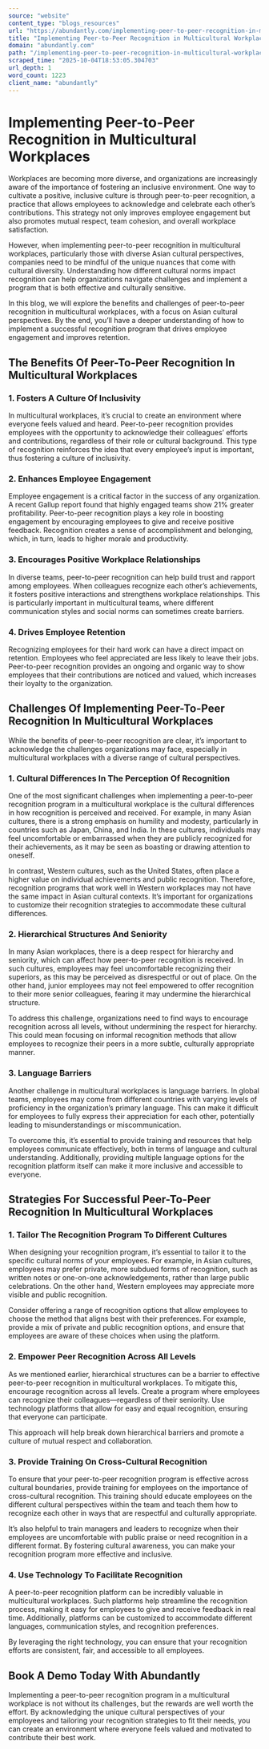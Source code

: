 ```yaml
---
source: "website"
content_type: "blogs_resources"
url: "https://abundantly.com/implementing-peer-to-peer-recognition-in-multicultural-workplaces/"
title: "Implementing Peer-to-Peer Recognition in Multicultural Workplaces"
domain: "abundantly.com"
path: "/implementing-peer-to-peer-recognition-in-multicultural-workplaces/"
scraped_time: "2025-10-04T18:53:05.304703"
url_depth: 1
word_count: 1223
client_name: "abundantly"
---
```


# Implementing Peer-to-Peer Recognition in Multicultural Workplaces

Workplaces are becoming more diverse, and organizations are increasingly aware of the importance of fostering an inclusive environment. One way to cultivate a positive, inclusive culture is through peer-to-peer recognition, a practice that allows employees to acknowledge and celebrate each other’s contributions. This strategy not only improves employee engagement but also promotes mutual respect, team cohesion, and overall workplace satisfaction.

However, when implementing peer-to-peer recognition in multicultural workplaces, particularly those with diverse Asian cultural perspectives, companies need to be mindful of the unique nuances that come with cultural diversity. Understanding how different cultural norms impact recognition can help organizations navigate challenges and implement a program that is both effective and culturally sensitive.

In this blog, we will explore the benefits and challenges of peer-to-peer recognition in multicultural workplaces, with a focus on Asian cultural perspectives. By the end, you’ll have a deeper understanding of how to implement a successful recognition program that drives employee engagement and improves retention.

## The Benefits Of Peer-To-Peer Recognition In Multicultural Workplaces

### 1. Fosters A Culture Of Inclusivity

In multicultural workplaces, it’s crucial to create an environment where everyone feels valued and heard. Peer-to-peer recognition provides employees with the opportunity to acknowledge their colleagues’ efforts and contributions, regardless of their role or cultural background. This type of recognition reinforces the idea that every employee’s input is important, thus fostering a culture of inclusivity.

### 2. Enhances Employee Engagement

Employee engagement is a critical factor in the success of any organization. A recent Gallup report found that highly engaged teams show 21% greater profitability. Peer-to-peer recognition plays a key role in boosting engagement by encouraging employees to give and receive positive feedback. Recognition creates a sense of accomplishment and belonging, which, in turn, leads to higher morale and productivity.

### 3. Encourages Positive Workplace Relationships

In diverse teams, peer-to-peer recognition can help build trust and rapport among employees. When colleagues recognize each other’s achievements, it fosters positive interactions and strengthens workplace relationships. This is particularly important in multicultural teams, where different communication styles and social norms can sometimes create barriers.

### 4. Drives Employee Retention

Recognizing employees for their hard work can have a direct impact on retention. Employees who feel appreciated are less likely to leave their jobs. Peer-to-peer recognition provides an ongoing and organic way to show employees that their contributions are noticed and valued, which increases their loyalty to the organization.

## Challenges Of Implementing Peer-To-Peer Recognition In Multicultural Workplaces

While the benefits of peer-to-peer recognition are clear, it’s important to acknowledge the challenges organizations may face, especially in multicultural workplaces with a diverse range of cultural perspectives.

### 1. Cultural Differences In The Perception Of Recognition

One of the most significant challenges when implementing a peer-to-peer recognition program in a multicultural workplace is the cultural differences in how recognition is perceived and received. For example, in many Asian cultures, there is a strong emphasis on humility and modesty, particularly in countries such as Japan, China, and India. In these cultures, individuals may feel uncomfortable or embarrassed when they are publicly recognized for their achievements, as it may be seen as boasting or drawing attention to oneself.

In contrast, Western cultures, such as the United States, often place a higher value on individual achievements and public recognition. Therefore, recognition programs that work well in Western workplaces may not have the same impact in Asian cultural contexts. It’s important for organizations to customize their recognition strategies to accommodate these cultural differences.

### 2. Hierarchical Structures And Seniority

In many Asian workplaces, there is a deep respect for hierarchy and seniority, which can affect how peer-to-peer recognition is received. In such cultures, employees may feel uncomfortable recognizing their superiors, as this may be perceived as disrespectful or out of place. On the other hand, junior employees may not feel empowered to offer recognition to their more senior colleagues, fearing it may undermine the hierarchical structure.

To address this challenge, organizations need to find ways to encourage recognition across all levels, without undermining the respect for hierarchy. This could mean focusing on informal recognition methods that allow employees to recognize their peers in a more subtle, culturally appropriate manner.

### 3. Language Barriers

Another challenge in multicultural workplaces is language barriers. In global teams, employees may come from different countries with varying levels of proficiency in the organization’s primary language. This can make it difficult for employees to fully express their appreciation for each other, potentially leading to misunderstandings or miscommunication.

To overcome this, it’s essential to provide training and resources that help employees communicate effectively, both in terms of language and cultural understanding. Additionally, providing multiple language options for the recognition platform itself can make it more inclusive and accessible to everyone.

## Strategies For Successful Peer-To-Peer Recognition In Multicultural Workplaces

### 1. Tailor The Recognition Program To Different Cultures

When designing your recognition program, it’s essential to tailor it to the specific cultural norms of your employees. For example, in Asian cultures, employees may prefer private, more subdued forms of recognition, such as written notes or one-on-one acknowledgements, rather than large public celebrations. On the other hand, Western employees may appreciate more visible and public recognition.

Consider offering a range of recognition options that allow employees to choose the method that aligns best with their preferences. For example, provide a mix of private and public recognition options, and ensure that employees are aware of these choices when using the platform.

### 2. Empower Peer Recognition Across All Levels

As we mentioned earlier, hierarchical structures can be a barrier to effective peer-to-peer recognition in multicultural workplaces. To mitigate this, encourage recognition across all levels. Create a program where employees can recognize their colleagues—regardless of their seniority. Use technology platforms that allow for easy and equal recognition, ensuring that everyone can participate.

This approach will help break down hierarchical barriers and promote a culture of mutual respect and collaboration.

### 3. Provide Training On Cross-Cultural Recognition

To ensure that your peer-to-peer recognition program is effective across cultural boundaries, provide training for employees on the importance of cross-cultural recognition. This training should educate employees on the different cultural perspectives within the team and teach them how to recognize each other in ways that are respectful and culturally appropriate.

It’s also helpful to train managers and leaders to recognize when their employees are uncomfortable with public praise or need recognition in a different format. By fostering cultural awareness, you can make your recognition program more effective and inclusive.

### 4. Use Technology To Facilitate Recognition

A peer-to-peer recognition platform can be incredibly valuable in multicultural workplaces. Such platforms help streamline the recognition process, making it easy for employees to give and receive feedback in real time. Additionally, platforms can be customized to accommodate different languages, communication styles, and recognition preferences.

By leveraging the right technology, you can ensure that your recognition efforts are consistent, fair, and accessible to all employees.

## Book A Demo Today With Abundantly

Implementing a peer-to-peer recognition program in a multicultural workplace is not without its challenges, but the rewards are well worth the effort. By acknowledging the unique cultural perspectives of your employees and tailoring your recognition strategies to fit their needs, you can create an environment where everyone feels valued and motivated to contribute their best work.